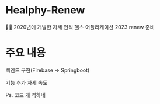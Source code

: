# Healphy-Renew
🏋‍♂ 2020년에 개발한 자세 인식 헬스 어플리케이션 2023 renew 준비

# 주요 내용 
백엔드 구현(Firebase -> Springboot)

기능 추가 자세 속도


Ps. 코드 개 역하네 
